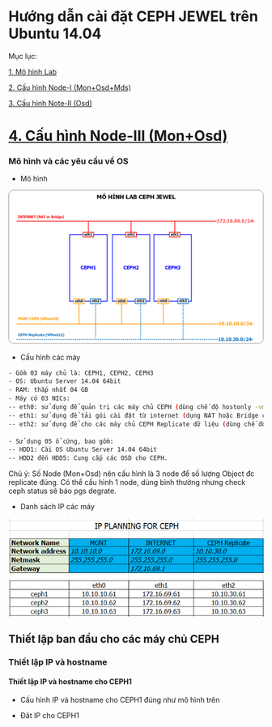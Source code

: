 # Hướng dẫn cài đặt CEPH JEWEL trên Ubuntu 14.04
Mục lục:

[1. Mô hình Lab](#1)

[2. Cấu hình Node-I (Mon+Osd+Mds)](#2)

[3. Cấu hình Note-II (Osd)](#3)

[4. Cấu hình Node-III (Mon+Osd)](#4)
========================

<a name="1"></a>
### Mô hình và các yêu cầu về OS

- Mô hình

![CEPH JEWEL](../images/mohinh-ceph-jewel.png)

- Cấu hình các máy

```sh
- Gồm 03 máy chủ là: CEPH1, CEPH2, CEPH3
- OS: Ubuntu Server 14.04 64bit
- RAM: thấp nhất 04 GB
- Máy có 03 NICs: 
-- eth0: sử dụng để quản trị các máy chủ CEPH (dùng chế độ hostonly -vmnet10 của Vmware workstation)
-- eth1: sử dụng để tải gói cài đặt từ internet (dụng NAT hoặc Bridge của Vmware workstation)
-- eth2: sử dụng để cho các máy chủ CEPH Replicate dữ liệu (dùng chế độ hostonly - vmnet12- của Vmware workstation)

- Sử dụng 05 ổ cứng, bao gồm:
-- HDD1: Cài OS Ubuntu Server 14.04 64bit
-- HDD2 đến HDD5: Cung cấp các OSD cho CEPH.
```

Chú ý: Số Node (Mon+Osd) nên cấu hình là 3 node để số lượng Object đc replicate đúng. Có thể cấu hình 1 node, dùng bình thường nhưng check ceph status sẽ báo pgs degrate.

- Danh sách IP các máy 

![IP Planning](../images/ip-planning-for-ceph.png)


## Thiết lập ban đầu cho các máy chủ CEPH

### Thiết lập IP và hostname
#### Thiết lập IP và hostname cho CEPH1
- Cấu hình IP và hostname cho CEPH1 đúng như mô hình trên

- Đăt IP cho CEPH1

```sh
